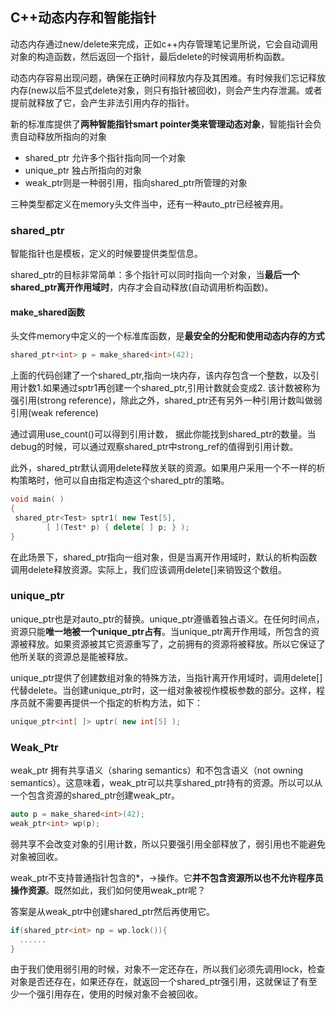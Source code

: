 ## C++动态内存和智能指针
动态内存通过new/delete来完成，正如c++内存管理笔记里所说，它会自动调用对象的构造函数，然后返回一个指针，最后delete的时候调用析构函数。

动态内存容易出现问题，确保在正确时间释放内存及其困难。有时候我们忘记释放内存(new以后不显式delete对象，则只有指针被回收)，则会产生内存泄漏。或者提前就释放了它，会产生非法引用内存的指针。

新的标准库提供了**两种智能指针smart pointer类来管理动态对象**，智能指针会负责自动释放所指向的对象
 - shared_ptr 允许多个指针指向同一个对象
 - unique_ptr 独占所指向的对象
 - weak_ptr则是一种弱引用，指向shared_ptr所管理的对象

三种类型都定义在memory头文件当中，还有一种auto_ptr已经被弃用。

### shared_ptr
智能指针也是模板，定义的时候要提供类型信息。

shared_ptr的目标非常简单：多个指针可以同时指向一个对象，当**最后一个shared_ptr离开作用域时**，内存才会自动释放(自动调用析构函数)。

#### make_shared函数
头文件memory中定义的一个标准库函数，是**最安全的分配和使用动态内存的方式**

``` c++
shared_ptr<int> p = make_shared<int>(42);
```

上面的代码创建了一个shared_ptr,指向一块内存，该内存包含一个整数，以及引用计数1.如果通过sptr1再创建一个shared_ptr,引用计数就会变成2. 该计数被称为强引用(strong reference)，除此之外，shared_ptr还有另外一种引用计数叫做弱引用(weak reference)

通过调用use_count()可以得到引用计数， 据此你能找到shared_ptr的数量。当debug的时候，可以通过观察shared_ptr中strong_ref的值得到引用计数。

此外，shared_ptr默认调用delete释放关联的资源。如果用户采用一个不一样的析构策略时，他可以自由指定构造这个shared_ptr的策略。

``` c++
void main( )
{
 shared_ptr<Test> sptr1( new Test[5],
        [ ](Test* p) { delete[ ] p; } );
}
```

在此场景下，shared_ptr指向一组对象，但是当离开作用域时，默认的析构函数调用delete释放资源。实际上，我们应该调用delete[]来销毁这个数组。

### unique_ptr
unique_ptr也是对auto_ptr的替换。unique_ptr遵循着独占语义。在任何时间点，资源只能**唯一地被一个unique_ptr占有**。当unique_ptr离开作用域，所包含的资源被释放。如果资源被其它资源重写了，之前拥有的资源将被释放。所以它保证了他所关联的资源总是能被释放。

unique_ptr提供了创建数组对象的特殊方法，当指针离开作用域时，调用delete[]代替delete。当创建unique_ptr时，这一组对象被视作模板参数的部分。这样，程序员就不需要再提供一个指定的析构方法，如下：

``` c++
unique_ptr<int[ ]> uptr( new int[5] );
```

### Weak_Ptr
weak_ptr 拥有共享语义（sharing semantics）和不包含语义（not owning semantics）。这意味着，weak_ptr可以共享shared_ptr持有的资源。所以可以从一个包含资源的shared_ptr创建weak_ptr。

``` c++
auto p = make_shared<int>(42);
weak_ptr<int> wp(p);
```

弱共享不会改变对象的引用计数，所以只要强引用全部释放了，弱引用也不能避免对象被回收。

weak_ptr不支持普通指针包含的\*，->操作。它**并不包含资源所以也不允许程序员操作资源**。既然如此，我们如何使用weak_ptr呢？

答案是从weak_ptr中创建shared_ptr然后再使用它。

``` c++
if(shared_ptr<int> np = wp.lock()){
  ......
}
```

由于我们使用弱引用的时候，对象不一定还存在，所以我们必须先调用lock，检查对象是否还存在，如果还存在，就返回一个shared_ptr强引用，这就保证了有至少一个强引用存在，使用的时候对象不会被回收。
